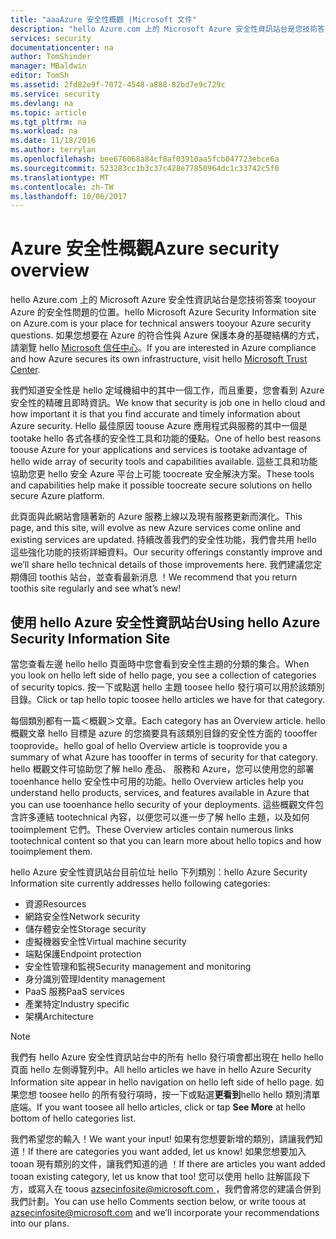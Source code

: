 ```yaml
---
title: "aaaAzure 安全性概觀 |Microsoft 文件"
description: "hello Azure.com 上的 Microsoft Azure 安全性資訊站台是您技術答案 tooyour Azure 的安全性問題的位置。"
services: security
documentationcenter: na
author: TomShinder
manager: MBaldwin
editor: TomSh
ms.assetid: 2fd82e9f-7072-4548-a888-82bd7e9c729c
ms.service: security
ms.devlang: na
ms.topic: article
ms.tgt_pltfrm: na
ms.workload: na
ms.date: 11/18/2016
ms.author: terrylan
ms.openlocfilehash: bee676068a84cf8af03910aa5fcb047723ebce6a
ms.sourcegitcommit: 523283cc1b3c37c428e77850964dc1c33742c5f0
ms.translationtype: MT
ms.contentlocale: zh-TW
ms.lasthandoff: 10/06/2017
---
```

# <a name="azure-security-overview"></a><span data-ttu-id="1e1c9-103">Azure 安全性概觀</span><span class="sxs-lookup"><span data-stu-id="1e1c9-103">Azure security overview</span></span>
<span data-ttu-id="1e1c9-104">hello Azure.com 上的 Microsoft Azure 安全性資訊站台是您技術答案 tooyour Azure 的安全性問題的位置。</span><span class="sxs-lookup"><span data-stu-id="1e1c9-104">hello Microsoft Azure Security Information site on Azure.com is your place for technical answers tooyour Azure security questions.</span></span> <span data-ttu-id="1e1c9-105">如果您想要在 Azure 的符合性與 Azure 保護本身的基礎結構的方式，請瀏覽 hello [Microsoft 信任中心](https://www.microsoft.com/TrustCenter/default.aspx)。</span><span class="sxs-lookup"><span data-stu-id="1e1c9-105">If you are interested in Azure compliance and how Azure secures its own infrastructure, visit hello [Microsoft Trust Center](https://www.microsoft.com/TrustCenter/default.aspx).</span></span>

<span data-ttu-id="1e1c9-106">我們知道安全性是 hello 定域機組中的其中一個工作，而且重要，您會看到 Azure 安全性的精確且即時資訊。</span><span class="sxs-lookup"><span data-stu-id="1e1c9-106">We know that security is job one in hello cloud and how important it is that you find accurate and timely information about Azure security.</span></span> <span data-ttu-id="1e1c9-107">Hello 最佳原因 toouse Azure 應用程式與服務的其中一個是 tootake hello 各式各樣的安全性工具和功能的優點。</span><span class="sxs-lookup"><span data-stu-id="1e1c9-107">One of hello best reasons toouse Azure for your applications and services is tootake advantage of hello wide array of security tools and capabilities available.</span></span> <span data-ttu-id="1e1c9-108">這些工具和功能協助您更 hello 安全 Azure 平台上可能 toocreate 安全解決方案。</span><span class="sxs-lookup"><span data-stu-id="1e1c9-108">These tools and capabilities help make it possible toocreate secure solutions on hello secure Azure platform.</span></span>

<span data-ttu-id="1e1c9-109">此頁面與此網站會隨著新的 Azure 服務上線以及現有服務更新而演化。</span><span class="sxs-lookup"><span data-stu-id="1e1c9-109">This page, and this site, will evolve as new Azure services come online and existing services are updated.</span></span> <span data-ttu-id="1e1c9-110">持續改善我們的安全性功能，我們會共用 hello 這些強化功能的技術詳細資料。</span><span class="sxs-lookup"><span data-stu-id="1e1c9-110">Our security offerings constantly improve and we’ll share hello technical details of those improvements here.</span></span> <span data-ttu-id="1e1c9-111">我們建議您定期傳回 toothis 站台，並查看最新消息 ！</span><span class="sxs-lookup"><span data-stu-id="1e1c9-111">We recommend that you return toothis site regularly and see what’s new!</span></span>

## <a name="using-hello-azure-security-information-site"></a><span data-ttu-id="1e1c9-112">使用 hello Azure 安全性資訊站台</span><span class="sxs-lookup"><span data-stu-id="1e1c9-112">Using hello Azure Security Information Site</span></span>
<span data-ttu-id="1e1c9-113">當您查看左邊 hello hello 頁面時中您會看到安全性主題的分類的集合。</span><span class="sxs-lookup"><span data-stu-id="1e1c9-113">When you look on hello left side of hello page, you see a collection of categories of security topics.</span></span> <span data-ttu-id="1e1c9-114">按一下或點選 hello 主題 toosee hello 發行項可以用於該類別目錄。</span><span class="sxs-lookup"><span data-stu-id="1e1c9-114">Click or tap hello topic toosee hello articles we have for that category.</span></span>

<span data-ttu-id="1e1c9-115">每個類別都有一篇＜概觀＞文章。</span><span class="sxs-lookup"><span data-stu-id="1e1c9-115">Each category has an Overview article.</span></span> <span data-ttu-id="1e1c9-116">hello 概觀文章 hello 目標是 azure 的您摘要具有該類別目錄的安全性方面的 toooffer tooprovide。</span><span class="sxs-lookup"><span data-stu-id="1e1c9-116">hello goal of hello Overview article is tooprovide you a summary of what Azure has toooffer in terms of security for that category.</span></span> <span data-ttu-id="1e1c9-117">hello 概觀文件可協助您了解 hello 產品、 服務和 Azure，您可以使用您的部署 tooenhance hello 安全性中可用的功能。</span><span class="sxs-lookup"><span data-stu-id="1e1c9-117">hello Overview articles help you understand hello products, services, and features available in Azure that you can use tooenhance hello security of your deployments.</span></span> <span data-ttu-id="1e1c9-118">這些概觀文件包含許多連結 tootechnical 內容，以便您可以進一步了解 hello 主題，以及如何 tooimplement 它們。</span><span class="sxs-lookup"><span data-stu-id="1e1c9-118">These Overview articles contain numerous links tootechnical content so that you can learn more about hello topics and how tooimplement them.</span></span>

<span data-ttu-id="1e1c9-119">hello Azure 安全性資訊站台目前位址 hello 下列類別：</span><span class="sxs-lookup"><span data-stu-id="1e1c9-119">hello Azure Security Information site currently addresses hello following categories:</span></span>

* <span data-ttu-id="1e1c9-120">資源</span><span class="sxs-lookup"><span data-stu-id="1e1c9-120">Resources</span></span>
* <span data-ttu-id="1e1c9-121">網路安全性</span><span class="sxs-lookup"><span data-stu-id="1e1c9-121">Network security</span></span>
* <span data-ttu-id="1e1c9-122">儲存體安全性</span><span class="sxs-lookup"><span data-stu-id="1e1c9-122">Storage security</span></span>
* <span data-ttu-id="1e1c9-123">虛擬機器安全性</span><span class="sxs-lookup"><span data-stu-id="1e1c9-123">Virtual machine security</span></span>
* <span data-ttu-id="1e1c9-124">端點保護</span><span class="sxs-lookup"><span data-stu-id="1e1c9-124">Endpoint protection</span></span>
* <span data-ttu-id="1e1c9-125">安全性管理和監視</span><span class="sxs-lookup"><span data-stu-id="1e1c9-125">Security management and monitoring</span></span>
* <span data-ttu-id="1e1c9-126">身分識別管理</span><span class="sxs-lookup"><span data-stu-id="1e1c9-126">Identity management</span></span>
* <span data-ttu-id="1e1c9-127">PaaS 服務</span><span class="sxs-lookup"><span data-stu-id="1e1c9-127">PaaS services</span></span>
* <span data-ttu-id="1e1c9-128">產業特定</span><span class="sxs-lookup"><span data-stu-id="1e1c9-128">Industry specific</span></span>
* <span data-ttu-id="1e1c9-129">架構</span><span class="sxs-lookup"><span data-stu-id="1e1c9-129">Architecture</span></span>

> [!NOTE]
> <span data-ttu-id="1e1c9-130">我們有 hello Azure 安全性資訊站台中的所有 hello 發行項會都出現在 hello hello 頁面 hello 左側導覽列中。</span><span class="sxs-lookup"><span data-stu-id="1e1c9-130">All hello articles we have in hello Azure Security Information site appear in hello navigation on hello left side of hello page.</span></span> <span data-ttu-id="1e1c9-131">如果您想 toosee hello 的所有發行項時，按一下或點選**更看到**hello hello 類別清單底端。</span><span class="sxs-lookup"><span data-stu-id="1e1c9-131">If you want toosee all hello articles, click or tap **See More** at hello bottom of hello categories list.</span></span>
>
>

<span data-ttu-id="1e1c9-132">我們希望您的輸入！</span><span class="sxs-lookup"><span data-stu-id="1e1c9-132">We want your input!</span></span> <span data-ttu-id="1e1c9-133">如果有您想要新增的類別，請讓我們知道！</span><span class="sxs-lookup"><span data-stu-id="1e1c9-133">If there are categories you want added, let us know!</span></span> <span data-ttu-id="1e1c9-134">如果您想要加入 tooan 現有類別的文件，讓我們知道的過 ！</span><span class="sxs-lookup"><span data-stu-id="1e1c9-134">If there are articles you want added tooan existing category, let us know that too!</span></span> <span data-ttu-id="1e1c9-135">您可以使用 hello 註解區段下方，或寫入在 toous [ azsecinfosite@microsoft.com ](mailto:azsecinfosite@microsoft.com) ，我們會將您的建議合併到我們計劃。</span><span class="sxs-lookup"><span data-stu-id="1e1c9-135">You can use hello Comments section below, or write toous at [azsecinfosite@microsoft.com](mailto:azsecinfosite@microsoft.com) and we’ll incorporate your recommendations into our plans.</span></span>
